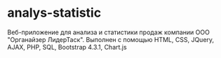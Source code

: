 # analys-statistic
Веб-приложение для анализа и статистики продаж компании ООО "Органайзер ЛидерТаск".
Выполнен с помощью HTML, CSS, JQuery, AJAX, PHP, SQL, Bootstrap 4.3.1, Chart.js
